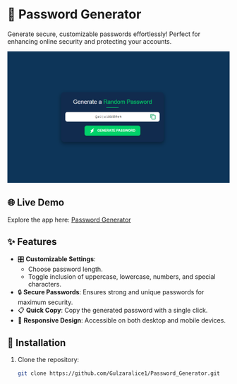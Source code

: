 # 🔐 Password Generator

Generate secure, customizable passwords effortlessly! Perfect for enhancing online security and protecting your accounts.

![Password Generator Preview](images/ss.png) <!-- Replace with the actual path to your screenshot -->

## 🌐 Live Demo

Explore the app here: [Password Generator](https://gulzaralice1.github.io/Password_Generator/)

## ✨ Features

- 🎛️ **Customizable Settings**: 
  - Choose password length.
  - Toggle inclusion of uppercase, lowercase, numbers, and special characters.
- 🔒 **Secure Passwords**: Ensures strong and unique passwords for maximum security.
- 📋 **Quick Copy**: Copy the generated password with a single click.
- 📱 **Responsive Design**: Accessible on both desktop and mobile devices.

## 🚀 Installation

1. Clone the repository:

   ```bash
   git clone https://github.com/Gulzaralice1/Password_Generator.git
